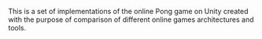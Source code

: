 This is a set of implementations of the online Pong game on Unity created with the purpose of comparison of different online games architectures and tools.
